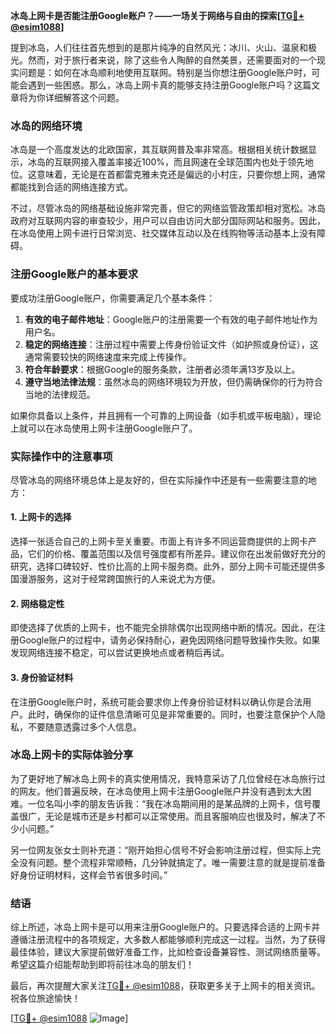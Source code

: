 **冰岛上网卡是否能注册Google账户？——一场关于网络与自由的探索[[TG💪+ @esim1088](https://t.me/s/esim1088)]**

提到冰岛，人们往往首先想到的是那片纯净的自然风光：冰川、火山、温泉和极光。然而，对于旅行者来说，除了这些令人陶醉的自然美景，还需要面对的一个现实问题是：如何在冰岛顺利地使用互联网。特别是当你想注册Google账户时，可能会遇到一些困惑。那么，冰岛上网卡真的能够支持注册Google账户吗？这篇文章将为你详细解答这个问题。

### 冰岛的网络环境

冰岛是一个高度发达的北欧国家，其互联网普及率非常高。根据相关统计数据显示，冰岛的互联网接入覆盖率接近100%，而且网速在全球范围内也处于领先地位。这意味着，无论是在首都雷克雅未克还是偏远的小村庄，只要你想上网，通常都能找到合适的网络连接方式。

不过，尽管冰岛的网络基础设施非常完善，但它的网络监管政策却相对宽松。冰岛政府对互联网内容的审查较少，用户可以自由访问大部分国际网站和服务。因此，在冰岛使用上网卡进行日常浏览、社交媒体互动以及在线购物等活动基本上没有障碍。

### 注册Google账户的基本要求

要成功注册Google账户，你需要满足几个基本条件：

1. **有效的电子邮件地址**：Google账户的注册需要一个有效的电子邮件地址作为用户名。
2. **稳定的网络连接**：注册过程中需要上传身份验证文件（如护照或身份证），这通常需要较快的网络速度来完成上传操作。
3. **符合年龄要求**：根据Google的服务条款，注册者必须年满13岁及以上。
4. **遵守当地法律法规**：虽然冰岛的网络环境较为开放，但仍需确保你的行为符合当地的法律规范。

如果你具备以上条件，并且拥有一个可靠的上网设备（如手机或平板电脑），理论上就可以在冰岛使用上网卡注册Google账户了。

### 实际操作中的注意事项

尽管冰岛的网络环境总体上是友好的，但在实际操作中还是有一些需要注意的地方：

#### 1. 上网卡的选择
选择一张适合自己的上网卡至关重要。市面上有许多不同运营商提供的上网卡产品，它们的价格、覆盖范围以及信号强度都有所差异。建议你在出发前做好充分的研究，选择口碑较好、性价比高的上网卡服务商。此外，部分上网卡可能还提供多国漫游服务，这对于经常跨国旅行的人来说尤为方便。

#### 2. 网络稳定性
即使选择了优质的上网卡，也不能完全排除偶尔出现网络中断的情况。因此，在注册Google账户的过程中，请务必保持耐心，避免因网络问题导致操作失败。如果发现网络连接不稳定，可以尝试更换地点或者稍后再试。

#### 3. 身份验证材料
在注册Google账户时，系统可能会要求你上传身份验证材料以确认你是合法用户。此时，确保你的证件信息清晰可见是非常重要的。同时，也要注意保护个人隐私，不要随意透露过多个人信息。

### 冰岛上网卡的实际体验分享

为了更好地了解冰岛上网卡的真实使用情况，我特意采访了几位曾经在冰岛旅行过的网友。他们普遍反映，在冰岛使用上网卡注册Google账户并没有遇到太大困难。一位名叫小李的朋友告诉我：“我在冰岛期间用的是某品牌的上网卡，信号覆盖很广，无论是城市还是乡村都可以正常使用。而且客服响应也很及时，解决了不少小问题。”

另一位网友张女士则补充道：“刚开始担心信号不好会影响注册过程，但实际上完全没有问题。整个流程非常顺畅，几分钟就搞定了。唯一需要注意的就是提前准备好身份证明材料，这样会节省很多时间。”

### 结语

综上所述，冰岛上网卡是可以用来注册Google账户的。只要选择合适的上网卡并遵循注册流程中的各项规定，大多数人都能够顺利完成这一过程。当然，为了获得最佳体验，建议大家提前做好准备工作，比如检查设备兼容性、测试网络质量等。希望这篇介绍能帮助到即将前往冰岛的朋友们！

最后，再次提醒大家关注[TG💪+ @esim1088](https://t.me/s/esim1088)，获取更多关于上网卡的相关资讯。祝各位旅途愉快！

[[TG💪+ @esim1088](https://t.me/s/esim1088) ![Image](https://i.postimg.cc/4NQfJmqS/Snipaste-2025-05-13-00-14-12.png)]